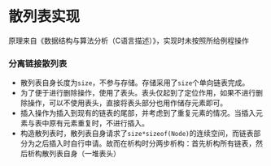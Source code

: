 # 散列表实现
原理来自《数据结构与算法分析（C语言描述）》，实现时未按照所给例程操作

### 分离链接散列表
- 散列表自身长度为`size`，不参与存储。存储采用了`size`个单向链表完成。
- 为了便于进行删除操作，使用了表头。表头仅起到了定位作用，如果不进行删除操作，可以不使用表头，直接将表头部分也用作储存元素即可。
- 插入操作为插入到现有的链表的尾部，并考虑到了重复元素的情况。当插入元素与表中原有元素重复时，不进行插入。
- 构造散列表时，散列表自身请求了`size*sizeof(Node)`的连续空间，而链表部分为之后插入时自行申请。故而在析构时分两步析构：首先析构所有链表，然后析构散列表自身（一堆表头）
